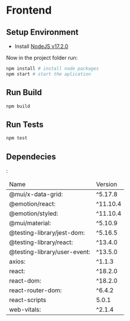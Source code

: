 # Frontend

## Setup Environment

- Install [NodeJS v17.2.0](https://nodejs.org/en/blog/release/v17.2.0/)

Now in the project folder run:
```sh
npm install # install node packages
npm start # start the aplication
```

## Run Build

```sh
npm build
```

## Run Tests

```sh
npm test
```

## Dependecies

<table>
    <thead>
        <td>Name</td>
        <td>Version</td>
    </thead>
    <tbody>
        <tr>
            <td>@mui/x-data-grid:</td> 
            <td>^5.17.8</td></tr>
        <tr>
        <tr>
            <td>@emotion/react:</td> 
            <td>^11.10.4</td></tr>
        <tr>
            <td>@emotion/styled:</td> 
            <td>^11.10.4</td></tr>
        <tr>
            <td>@mui/material:</td> 
            <td>^5.10.9</td></tr>
        <tr>
            <td>@testing-library/jest-dom:</td> 
            <td>^5.16.5</td></tr>
        <tr>
            <td>@testing-library/react:</td> 
            <td>^13.4.0</td></tr>
        <tr>
            <td>@testing-library/user-event:</td> 
            <td>^13.5.0</td></tr>
        <tr>
            <td>axios:</td> 
            <td>^1.1.3</td></tr>
        <tr>
            <td>react:</td> 
            <td>^18.2.0</td></tr>
        <tr>
            <td>react-dom:</td> 
            <td>^18.2.0</td></tr>
        <tr>
            <td>react-router-dom:</td> 
            <td>^6.4.2</td></tr>
        <tr>
            <td>react-scripts</td>:
            <td>5.0.1</td></tr>
        <tr>
            <td>web-vitals:</td> 
            <td>^2.1.4</td>
        </tr>
    </tbody>
</table>
